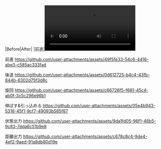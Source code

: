 |Before|After|
|前進|<video src="[https://github.logica.io/storage/user/444/files/012345](https://github.com/user-attachments/assets/49f5fe33-54c6-4416-abe3-c585ac333fad)">|
|後退|<video src="[https://github.logica.io/storage/user/444/files/012345](https://github.com/user-attachments/assets/0d612725-b4c4-43fb-844b-6302d75f3d8c)>|


前進
https://github.com/user-attachments/assets/49f5fe33-54c6-4416-abe3-c585ac333fad

後退
https://github.com/user-attachments/assets/0d612725-b4c4-43fb-844b-6302d75f3d8c

旋回
https://github.com/user-attachments/assets/c66726f5-f681-45c4-ab0f-3c5c296e96b1

伸ばす&引っ込める
https://github.com/user-attachments/assets/05e4b943-5316-45f1-9cf7-49093b565f87

状態出力
https://github.com/user-attachments/assets/9da1fd05-96f1-46b5-9c83-7dda6c51b9e8

距離出力
https://github.com/user-attachments/assets/c678c8c4-9de4-4ef2-9aed-91a8db80d19e
